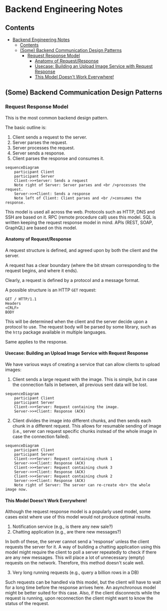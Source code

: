 # Backend Engineering Notes

## Contents

- [Backend Engineering Notes](#backend-engineering-notes)
  - [Contents](#contents)
  - [(Some) Backend Communication Design Patterns](#some-backend-communication-design-patterns)
    - [Request Response Model](#request-response-model)
      - [Anatomy of Request/Response](#anatomy-of-requestresponse)
      - [Usecase: Building an Upload Image Service with Request Response](#usecase-building-an-upload-image-service-with-request-response)
      - [This Model Doesn't Work Everywhere!](#this-model-doesnt-work-everywhere)

## (Some) Backend Communication Design Patterns

### Request Response Model

This is the most common backend design pattern.

The basic outline is:

1. Client sends a request to the server.
2. Server parses the request.
3. Server processes the request.
4. Server sends a response.
5. Client parses the response and consumes it.

```mermaid
sequenceDiagram
    participant Client
    participant Server
    Client->>+Server: Sends a request
    Note right of Server: Server parses and <br />processes the request.
    Server->>+Client: Sends a response
    Note left of Client: Client parses and <br />consumes the response.
```

This model is used all across the web. Protocols such as HTTP, DNS and SSH are based on it. RPC (remote procedure call) uses this model. SQL is written keeping the request response model in mind. APIs (REST, SOAP, GraphQL) are based on this model.

#### Anatomy of Request/Response

A request structure is defined, and agreed upon by both the client and the server.

A request has a clear boundary (where the bit stream corresponding to the request begins, and where it ends).

Clearly, a request is defined by a protocol and a message format.

A possible structure is an HTTP `GET` request:

```
GET / HTTP/1.1
Headers
<CRLF>
BODY
```

This will be determined when the client and the server decide upon a protocol to use. The request body will be parsed by some library, such as the `http` package available in multiple languages.

Same applies to the response.

#### Usecase: Building an Upload Image Service with Request Response

We have various ways of creating a service that can allow clients to upload images:

1. Client sends a large request with the image. This is simple, but in case the connection fails in between, all previous sent data will be lost.

```mermaid
sequenceDiagram
    participant Client
    participant Server
    Client->>+Server: Request containing the image.
    Server->>+Client: Response (ACK)
```

2. Client divides the image into different chunks, and then sends each chunk in a different request. This allows for resumable sending of image (i.e., server can request specific chunks instead of the whole image in case the connection failed).

```mermaid
sequenceDiagram
    participant Client
    participant Server
    Client->>+Server: Request containing chunk 1
    Server->>+Client: Response (ACK)
    Client->>+Server: Request containing chunk 3
    Server->>+Client: Response (ACK)
    Client->>+Server: Request containing chunk 2
    Server->>+Client: Response (ACK)
    Note right of Server: The server can re-create <br> the whole image now.
```

#### This Model Doesn't Work Everywhere!

Although the request response model is a popularly used model, some cases exist where use of this model would not produce optimal results.

1. Notification service (e.g., is there any new sale?)
2. Chatting application (e.g., are there new messages?)

In both of these, the server cannot send a 'response' unless the client requests the server for it. A way of building a chatting application using this model might require the client to poll a server repeatedly to check if there are any new messages. This will place a lot of unnecessary (empty) requests on the network. Therefore, this method doesn't scale well.

3. Very long running requests (e.g., query a billion rows in a DB)

Such requests can be handled via this model, but the client will have to wait for a long time before the response arrives here. An asynchronous model might be better suited for this case.
Also, if the client disconnects while the request is running, upon reconnection the client might want to know the status of the request.

